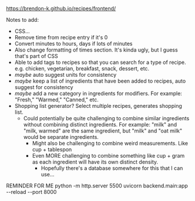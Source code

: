 https://brendon-k.github.io/recipes/frontend/

Notes to add:
- CSS...
- Remove time from recipe entry if it's 0
- Convert minutes to hours, days if lots of minutes
- Also change formatting of times section. It's kinda ugly, but I guess that's part of CSS
- Able to add tags to recipes so that you can search for a type of recipe. e.g. chicken, vegetarian, breakfast, snack, dessert, etc.
- *maybe* auto suggest units for consistency
- *maybe* keep a list of ingredients that have been added to recipes, auto suggest for consistency
- *maybe* add a new category in ingredients for modifiers. For example: "Fresh," "Warmed," "Canned," etc.
- Shopping list generator? Select multiple recipes, generates shopping list.
  - Could potentially be quite challenging to combine similar ingredients without combining distinct ingredients. For example: "milk" and "milk, warmed" are the same ingredient, but "milk" and "oat milk" would be separate ingredients.
    - Might also be challenging to combine weird measurements. Like cup + tablespon
    - Even MORE challenging to combine something like cup + gram as each ingredient will have its own distinct density. 
      - Hopefully there's a database somewhere for this that I can use...

REMINDER FOR ME
python -m http.server 5500
uvicorn backend.main:app --reload --port 8000